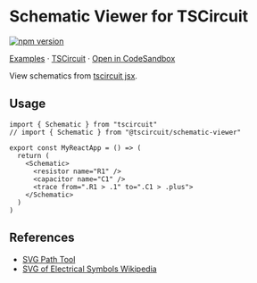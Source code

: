 # Schematic Viewer for TSCircuit

[![npm version](https://badge.fury.io/js/@tscircuit%2Fschematic-viewer.svg)](https://badge.fury.io/js/@tscircuit%2Fschematic-viewer)

[Examples](https://schematic-viewer.vercel.app/) &middot; [TSCircuit](https://tscircuit.com) &middot; [Open in CodeSandbox](https://codesandbox.io/p/sandbox/github/tscircuit/schematic-viewer)

View schematics from [tscircuit jsx](https://tscircuit.com).

## Usage

```tsx
import { Schematic } from "tscircuit"
// import { Schematic } from "@tscircuit/schematic-viewer"

export const MyReactApp = () => (
  return (
    <Schematic>
      <resistor name="R1" />
      <capacitor name="C1" />
      <trace from=".R1 > .1" to=".C1 > .plus">
    </Schematic>
  )
)

```

## References

- [SVG Path Tool](https://yqnn.github.io/svg-path-editor/)
- [SVG of Electrical Symbols Wikipedia](https://commons.wikimedia.org/wiki/File:Electrical_symbols_library.svg)
